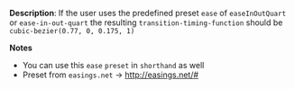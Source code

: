 __Description__: If the user uses the predefined preset `ease` of `easeInOutQuart` or `ease-in-out-quart` the resulting `transition-timing-function` should be `cubic-bezier(0.77, 0, 0.175, 1)`

__Notes__

+ You can use this `ease` `preset` in `shorthand` as well
+ Preset from `easings.net` -> http://easings.net/#